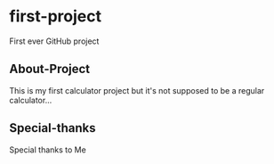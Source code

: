 <h1>first-project</h1>

<p>First ever GitHub project</p>

<h2>About-Project</h2>

<p> This is my first calculator project but it's not supposed to be a regular calculator...</p>

<h2>Special-thanks</h2>

<p> Special thanks to Me</p>
